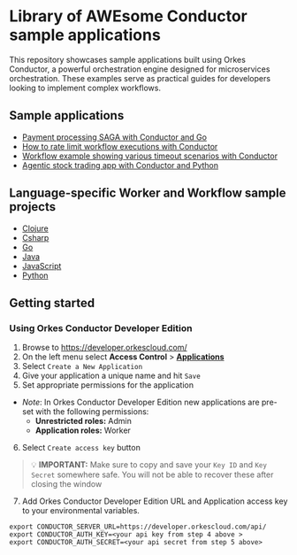 # Library of AWEsome Conductor sample applications
This repository showcases sample applications built using Orkes Conductor, a powerful orchestration engine designed for microservices orchestration. These examples serve as practical guides for developers looking to implement complex workflows. 

## Sample applications
* [Payment processing SAGA with Conductor and Go](https://github.com/conductor-oss/conductor-apps/tree/main/go/saga)
* [How to rate limit workflow executions with Conductor](https://github.com/conductor-oss/conductor-apps/tree/main/java/rate_limit_application)
* [Workflow example showing various timeout scenarios with Conductor](https://github.com/conductor-oss/conductor-apps/tree/main/java/timeouts_application)
* [Agentic stock trading app with Conductor and Python](https://github.com/conductor-oss/conductor-apps/tree/main/python/agentic_trader_app)

## Language-specific Worker and Workflow sample projects
* [Clojure](https://github.com/conductor-oss/conductor-apps/clojure)
* [Csharp](https://github.com/conductor-oss/conductor-apps/csharp)
* [Go](https://github.com/conductor-oss/conductor-apps/go) 
* [Java](https://github.com/conductor-oss/conductor-apps/java)
* [JavaScript](https://github.com/conductor-oss/conductor-apps/javascript)
* [Python](https://github.com/conductor-oss/conductor-apps/python)


## Getting started
### Using Orkes Conductor Developer Edition

1. Browse to https://developer.orkescloud.com/
2. On the left menu select **Access Control** > [**Applications**](https://developer.orkescloud.com/applicationManagement/applications)
3. Select `Create a New Application`
4. Give your application a unique name and hit `Save`
5. Set appropriate permissions for the application
  * _Note_: In Orkes Conductor Developer Edition new applications are pre-set with the following permissions:
    * **Unrestricted roles:** Admin
    * **Application roles:** Worker
6. Select `Create access key` button

> :bulb: **IMPORTANT:** Make sure to copy and save your `Key ID` and `Key Secret` somewhere safe. You will not be able to recover these after closing the window

7. Add Orkes Conductor Developer Edition URL and Application access key to your environmental variables.

```shell
export CONDUCTOR_SERVER_URL=https://developer.orkescloud.com/api/
export CONDUCTOR_AUTH_KEY=<your api key from step 4 above >
export CONDUCTOR_AUTH_SECRET=<your api secret from step 5 above>
```
